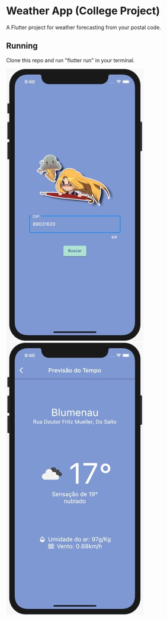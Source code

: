 # Weather App (College Project)

A Flutter project for weather forecasting from your postal code.

## Running

Clone this repo and run "flutter run" in your terminal.

![Screenshot1](.github/images/screen1.jpg)    ![Screenshot2](.github/images/screen2.jpg)
